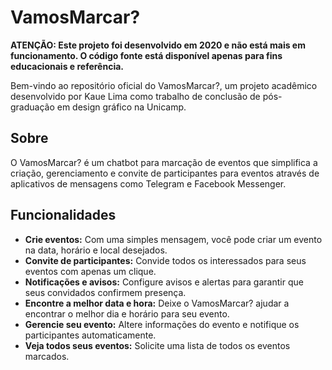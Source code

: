 # VamosMarcar?

**ATENÇÃO: Este projeto foi desenvolvido em 2020 e não está mais em funcionamento. O código fonte está disponível apenas para fins educacionais e referência.**

Bem-vindo ao repositório oficial do VamosMarcar?, um projeto acadêmico desenvolvido por Kaue Lima como trabalho de conclusão de pós-graduação em design gráfico na Unicamp.

## Sobre

O VamosMarcar? é um chatbot para marcação de eventos que simplifica a criação, gerenciamento e convite de participantes para eventos através de aplicativos de mensagens como Telegram e Facebook Messenger.

## Funcionalidades

- **Crie eventos:** Com uma simples mensagem, você pode criar um evento na data, horário e local desejados.
- **Convite de participantes:** Convide todos os interessados para seus eventos com apenas um clique.
- **Notificações e avisos:** Configure avisos e alertas para garantir que seus convidados confirmem presença.
- **Encontre a melhor data e hora:** Deixe o VamosMarcar? ajudar a encontrar o melhor dia e horário para seu evento.
- **Gerencie seu evento:** Altere informações do evento e notifique os participantes automaticamente.
- **Veja todos seus eventos:** Solicite uma lista de todos os eventos marcados.

